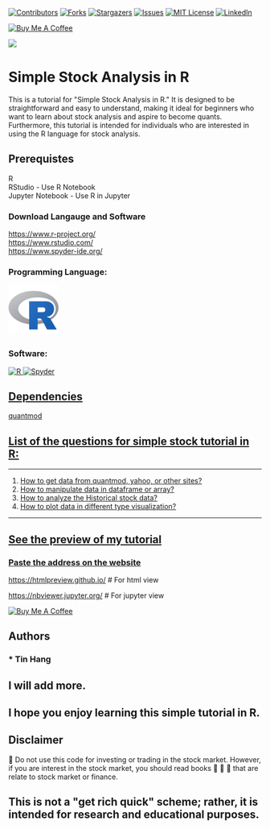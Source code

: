 
[![Contributors][contributors-shield]][contributors-url]
[![Forks][forks-shield]][forks-url]
[![Stargazers][stars-shield]][stars-url]
[![Issues][issues-shield]][issues-url]
[![MIT License][license-shield]][license-url]
[![LinkedIn][linkedin-shield]][linkedin-url]  

<a href="https://www.buymeacoffee.com/lastancientone" target="_blank"><img src="https://cdn.buymeacoffee.com/buttons/v2/default-blue.png" alt="Buy Me A Coffee" style="height: 60px !important;width: 217px !important;" ></a>  

<!-- MARKDOWN LINKS & IMAGES -->
<!-- https://www.markdownguide.org/basic-syntax/#reference-style-links -->
[contributors-shield]: https://img.shields.io/github/contributors/LastAncientOne/SimpleStockAnalysisR.svg?style=for-the-badge
[contributors-url]: https://github.com/LastAncientOne/SimpleStockAnalysisR/graphs/contributors
[forks-shield]: https://img.shields.io/github/forks/LastAncientOne/SimpleStockAnalysisR.svg?style=for-the-badge
[forks-url]: https://github.com/LastAncientOne/SimpleStockAnalysisR/network/members
[stars-shield]: https://img.shields.io/github/stars/LastAncientOne/SimpleStockAnalysisR.svg?style=for-the-badge
[stars-url]: https://github.com/LastAncientOne/SimpleStockAnalysisR/stargazers
[issues-shield]: https://img.shields.io/github/issues/LastAncientOne/SimpleStockAnalysisR.svg?style=for-the-badge
[issues-url]: https://github.com/LastAncientOne/SimpleStockAnalysisR/issues
[license-shield]: https://img.shields.io/github/license/LastAncientOne/SimpleStockAnalysisR.svg?style=for-the-badge
[license-url]: LICENSE  
[linkedin-shield]: https://img.shields.io/badge/-LinkedIn-black.svg?style=for-the-badge&logo=linkedin&colorB=555
[linkedin-url]: https://linkedin.com/in/tin-hang

<img src="Title.PNG">

# Simple Stock Analysis in R  
This is a tutorial for "Simple Stock Analysis in R." It is designed to be straightforward and easy to understand, making it ideal for beginners who want to learn about stock analysis and aspire to become quants. Furthermore, this tutorial is intended for individuals who are interested in using the R language for stock analysis.  

## Prerequistes  
R   
RStudio - Use R Notebook    
Jupyter Notebook - Use R in Jupyter  

### Download Langauge and Software  
https://www.r-project.org/    
https://www.rstudio.com/  
https://www.spyder-ide.org/

<h3 align="left"> Programming Language:</h3>
<p align="left">  </a> <a href="https://www.r-project.org/" target="_blank"> <img src="https://raw.githubusercontent.com/github/explore/80688e429a7d4ef2fca1e82350fe8e3517d3494d/topics/r/r.png" alt="R" width="100" height="100"/> </a> </p>  

<h3 align="left"> Software:</h3>
<p align="left">  </a> <a href="https://www.rstudio.com/" target="_blank"> <img src="https://www.kindpng.com/picc/m/235-2350384_r-studio-logo-transparent-hd-png-download.png" alt="R" width="250" height="100"/> </a> <a href="https://www.spyder-ide.org/" target="_blank"> <img src="https://www.kindpng.com/picc/m/86-862450_spyder-python-logo-png-transparent-png.png" alt="Spyder" width="100" height="100"/> </p>  

## Dependencies
quantmod  

## List of the questions for simple stock tutorial in R:
______________________________________________________________________________________________________________________________
  1. How to get data from quantmod, yahoo, or other sites?
  2. How to manipulate data in dataframe or array?
  2. How to analyze the Historical stock data?
  3. How to plot data in different type visualization?
______________________________________________________________________________________________________________________________

## See the preview of my tutorial
### Paste the address on the website
https://htmlpreview.github.io/  # For html view

https://nbviewer.jupyter.org/ # For jupyter view

<a href="https://www.buymeacoffee.com/lastancientone" target="_blank"><img src="https://cdn.buymeacoffee.com/buttons/v2/default-blue.png" alt="Buy Me A Coffee" style="height: 60px !important;width: 217px !important;" ></a>  

## Authors  
### * Tin Hang    

## I will add more.
## I hope you enjoy learning this simple tutorial in R.


## Disclaimer
&#x1F53B; Do not use this code for investing or trading in the stock market. However, if you are interest in the stock market, you should read books &#x1F4D8; &#x1F4D7; &#x1F4D9; that are relate to stock market or finance.  


## This is not a "get rich quick" scheme; rather, it is intended for research and educational purposes.  
